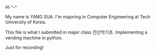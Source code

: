 Hi ^-^ 

My name is YANG SUA.
I'm majoring in Computer Engineering at Tech University of Korea.

This file is what I submitted in major class 전산학기초.
Implementing a vending machine in python.

Just for recording!
